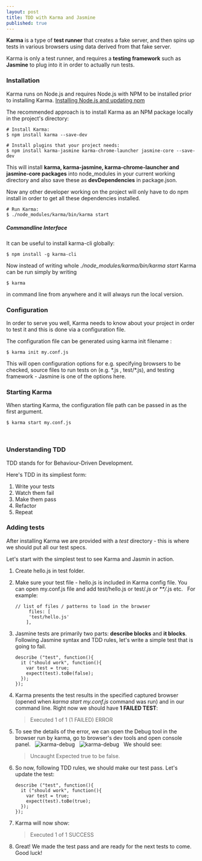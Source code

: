 ```yaml
---
layout: post
title: TDD with Karma and Jasmine
published: true
---
```

**Karma** is a type of **test runner** that creates a fake server, and then spins up tests in various browsers using data derived from that fake server.

Karma is only a test runner, and requires a **testing framework** such as **Jasmine** to plug into it in order to actually run tests.
&nbsp;

### Installation
Karma runs on Node.js and requires Node.js with NPM to be installed prior to installing Karma.
[Installing Node.js and updating npm](https://docs.npmjs.com/getting-started/installing-node)


The recommended approach is to install Karma as an NPM package locally in the project's directory:

```
# Install Karma:
$ npm install karma --save-dev

# Install plugins that your project needs:
$ npm install karma-jasmine karma-chrome-launcher jasmine-core --save-dev
```

This will install **karma, karma-jasmine, karma-chrome-launcher and jasmine-core packages** into node_modules in your current working directory and also save these as **devDependencies** in package.json.

Now any other developer working on the project will only have to do npm install in order to get all these dependencies installed.

```
# Run Karma:
$ ./node_modules/karma/bin/karma start
```
##### Commandline Interface
It can be useful to install karma-cli globally:
```
$ npm install -g karma-cli
````


Now instead of writing whole *./node_modules/karma/bin/karma start* Karma can be run simply by writing
```
$ karma
````
in command line from anywhere and it will always run the local version.
&nbsp;

### Configuration
In order to serve you well, Karma needs to know about your project in order to test it and this is done via a configuration file.

The configuration file can be generated using karma init filename :
```
$ karma init my.conf.js
```

This will open configuration options for e.g. specifying browsers to be checked, source files to run tests on (e.g. \*.js , test/\*.js), and testing framework - Jasmine is one of the options here.
&nbsp;

### Starting Karma
When starting Karma, the configuration file path can be passed in as the first argument.
```
$ karma start my.conf.js
```
&nbsp;

### Understanding TDD
TDD stands for for Behaviour-Driven Development.

Here's TDD in its simpliest form:
1. Write your tests
2. Watch them fail
3. Make them pass
4. Refactor
5. Repeat
&nbsp;
&nbsp;

### Adding tests
After installing Karma we are provided with a *test* directory - this is where we should put all our test specs.

Let's start with the simplest test to see Karma and Jasmin in action.
1. Create hello.js in test folder.
2. Make sure your test file - hello.js is included in Karma config file. You can open my.conf.js file and add test/hello.js or test/*.js or **/*.js etc.
&nbsp;
For example:
    ```
    // list of files / patterns to load in the browser
         files: [
         'test/hello.js'
        ],
    ```
3. Jasmine tests are primarily two parts: **describe blocks** and **it blocks**. Following Jasmine syntax and TDD rules, let's write a simple test that is going to fail.
    ```
    describe ("test", function(){
      it ("should work", function(){
        var test = true;
        expect(test).toBe(false);
      });
    });
    ```

4. Karma presents the test results in the specified captured browser (opened when *karma start my.conf.js* command was run) and in our command line. Right now we should have **1 FAILED TEST**:
    > Executed 1 of 1 (1 FAILED) ERROR
5. To see the details of the error, we can open the Debug tool in the browser run by karma, go to browser's dev tools and open console panel.
&nbsp;
![karma-debug](../images/karma/karma-01.png?raw=true "Karma-Jasmine")
&nbsp;
![karma-debug](../images/karma/karma-02.png?raw=true "Karma-Jasmine")
&nbsp;
    We should see:
    > Uncaught Expected true to be false.
6. So now, following TDD rules, we should make our test pass. Let's update the test:
    ```
    describe ("test", function(){
      it ("should work", function(){
        var test = true;
        expect(test).toBe(true);
      });
    });
    ```
7. Karma will now show:
    > Executed 1 of 1 SUCCESS
8. Great! We made the test pass and are ready for the next tests to come. Good luck!

